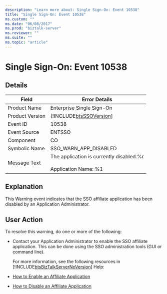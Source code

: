```yaml
---
description: "Learn more about: Single Sign-On: Event 10538"
title: "Single Sign-On: Event 10538"
ms.custom: ""
ms.date: "06/08/2017"
ms.prod: "biztalk-server"
ms.reviewer: ""
ms.suite: ""
ms.topic: "article"
---
```

# Single Sign-On: Event 10538
## Details  

| Field | Error Details |
|-----------------|---------------------------------------------------------------------------|
|  Product Name   |                         Enterprise Single Sign-On                         |
| Product Version |        [!INCLUDE[btsSSOVersion](../includes/btsssoversion-md.md)]         |
|    Event ID     |                                   10538                                   |
|  Event Source   |                                  ENTSSO                                   |
|    Component    |                                    CO                                     |
|  Symbolic Name  |                           SSO_WARN_APP_DISABLED                           |
|  Message Text   | The application is currently disabled.%r<br /><br /> Application Name: %1 |

## Explanation  
 This Warning event indicates that the SSO affiliate application has been disabled by an Application Administrator.  

## User Action  
 To resolve this warning, do one or more of the following:  

- Contact your Application Administrator to enable the SSO affiliate application. This can be done using the SSO administration tools (GUI or command line).  

  For more information, see the following resources in [!INCLUDE[btsBizTalkServerNoVersion](../includes/btsbiztalkservernoversion-md.md)] Help:  

- [How to Enable an Affiliate Application](../core/how-to-enable-an-affiliate-application.md)  

- [How to Disable an Affiliate Application](../core/how-to-disable-an-affiliate-application.md)
